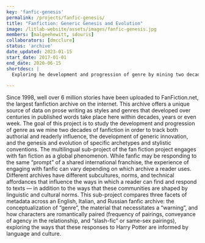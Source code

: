 ```yaml
---
key: 'fanfic-genesis'
permalink: /projects/fanfic-genesis/
title: "Fanfiction: Generic Genesis and Evolution"
image: /litlab-website/assets/images/fanfic-genesis.jpg
members: [malgeehewitt, sdouris]
collaborators: [dmcclure]
status: 'archive'
date_updated: 2023-01-15
start_date: 2017-01-01
end_date: 2020-06-15
shortdesc: |
  Exploring he development and progression of genre by mining two decades of fan fiction
  
---
```


Since 1998, well over 6 million stories have been uploaded to FanFiction.net, the largest fanfiction archive on the internet. This archive offers a unique source of data on prose writing as styles and genres that developed over centuries in published words take place here within decades, years or even week. The goal of this project is to study the development and progression of genre as we mine two decades of fanfiction in order to track both authorial and readerly influence, the development of generic innovation, and the genesis and evolution of specific archetypes and stylistic conventions. The multilingual sub-project of the fan fiction project engages with fan fiction as a global phenomenon. While fanfic may be responding to the same “prompt” of a shared international franchise, the experience of engaging with fanfic can vary depending on which archive a reader uses. Different archives have different subcultures, norms, and technical affordances that influence the ways in which a reader can find and respond to texts — in addition to the ways that these communities are shaped by linguistic and cultural norms. This sub-project compares three facets of metadata across an English, Italian, and Russian fanfic archive: the conceptualization of “genre”, the material that necessitates a “warning”, and how characters are romantically paired (frequency of pairings, conveyance of agency in the relationship, and “slash-fic” or same-sex pairings), exploring the ways that these responses to Harry Potter are informed by language and culture.